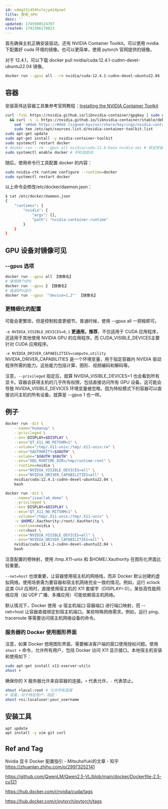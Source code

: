 ```yaml
---
id: vdmg23j454hslejym14pzwt
title: 使用_GPU
desc: ''
updated: 1745980524707
created: 1742306170823
---
```


首先确保主机正确安装驱动，还有 NVIDIA Container Toolkit。可以使用 nvidia 下配置好 cuda 环境的镜像。也可以更简单，使用 pytorch 官网提供的镜像。

对于 12.4.1，可以下载 docker pull nvidia/cuda:12.4.1-cudnn-devel-ubuntu22.04 镜像。

```bash
docker run --gpus all --rm nvidia/cuda:12.4.1-cudnn-devel-ubuntu22.04
```

## 容器

安装英伟达容器工具集参考官网教程：[Installing the NVIDIA Container Toolkit](https://docs.nvidia.com/datacenter/cloud-native/container-toolkit/latest/install-guide.html)

```bash
curl -fsSL https://nvidia.github.io/libnvidia-container/gpgkey | sudo gpg --dearmor -o /usr/share/keyrings/nvidia-container-toolkit-keyring.gpg \
  && curl -s -L https://nvidia.github.io/libnvidia-container/stable/deb/nvidia-container-toolkit.list | \
    sed 's#deb https://#deb [signed-by=/usr/share/keyrings/nvidia-container-toolkit-keyring.gpg] https://#g' | \
    sudo tee /etc/apt/sources.list.d/nvidia-container-toolkit.list
sudo apt-get update
sudo apt-get install -y nvidia-container-toolkit
sudo systemctl restart docker
# docker run --rm --gpus all nvidia/cuda:11.0-base nvidia-smi # 验证安装
sudo systemctl enable docker # 开机自启动
```

随后，使用命令行工具配置 docker 的内容：

```bash
sudo nvidia-ctk runtime configure --runtime=docker
sudo systemctl restart docker
```

以上命令会修改/etc/docker/daemon.json：

```bash
$ cat /etc/docker/daemon.json 
{
    "runtimes": {
        "nvidia": {
            "args": [],
            "path": "nvidia-container-runtime"
        }
    }
}
```

## GPU 设备对镜像可见

### --gpus 选项

```bash
docker run --gpus all 【镜像名】 
# 使用两个GPU 
docker run --gpus 2 【镜像名】 
# 指定GPU运行 
docker run --gpus '"device=1,2"' 【镜像名】
```

### 更精细化的配置

可能会更繁琐，但是控制粒度更细节。普通时候，使用 --gpus all 一把梭即可。

`-e NVIDIA_VISIBLE_DEVICES=0,1` **更通用，推荐**，不仅适用于 CUDA 应用程序，还适用于其他使用 NVIDIA GPU 的应用程序。而 CUDA_VISIBLE_DEVICES主要针对 CUDA 应用程序。

`-e NVIDIA_DRIVER_CAPABILITIES=compute,utility` NVIDIA_DRIVER_CAPABILITIES 是一个环境变量，用于指定容器内 NVIDIA 驱动程序所需的能力。这些能力包括计算、图形、视频编码和解码等。

注意，`--privileged` 指定后，就算 NVIDIA_VISIBLE_DEVICES=1 也会看到所有显卡。容器会获得主机的几乎所有权限，包括直接访问所有 GPU 设备。这可能会导致 NVIDIA_VISIBLE_DEVICES 环境变量被忽略，因为特权模式下的容器可以直接访问主机的所有设备。就算是 --gpus 1 也一样。

## 例子

```bash
docker run -dit \
    --name="humanup" \
    --privileged \
    --env DISPLAY=$DISPLAY \
    --env="QT_X11_NO_MITSHM=1" \
    --volume="/tmp/.X11-unix:/tmp/.X11-unix:rw" \
    --env="XAUTHORITY=$XAUTH" \
    --volume="$XAUTH:$XAUTH" \
    --env="XDG_RUNTIME_DIR=/tmp/runtime-root" \
    --runtime=nvidia \
    --env="NVIDIA_VISIBLE_DEVICES=all" \
    --env="NVIDIA_DRIVER_CAPABILITIES=all" \
    nvidia/cuda:12.4.1-cudnn-devel-ubuntu22.04 \
    bash
```

```bash
docker run -dit \
    --name="isaaclab_demo" \
    --privileged \
    --env DISPLAY=$DISPLAY \
    --env="QT_X11_NO_MITSHM=1" \
    --volume="/tmp/.X11-unix:/tmp/.X11-unix" \
    -v $HOME/.Xauthority:/root/.Xauthority \
    --runtime=nvidia \
    --net=host \
    --env="NVIDIA_VISIBLE_DEVICES=all" \
    --env="NVIDIA_DRIVER_CAPABILITIES=all" \
    nvidia/cuda:12.4.1-cudnn-devel-ubuntu22.04 \
    bash
```

注意配置的卷映射，使用 /tmp.X11-unix 和 $HOME/.Xauthority 在图形化界面比较重要。

`--net=host` 也很重要，让容器使用宿主机的网络栈，而非 Docker 默认创建的虚拟网络。使用场景需为要容器和宿主机网络完全一致的情况。例如，运行 xclock 这类 GUI 应用时，直接使用宿主机的 X11 套接字（DISPLAY=:0）。某些高性能网络应用（如 UDP 广播、多播应用）可能依赖宿主机网络。

默认情况下，Docker 使用 -p 宿主机端口:容器端口 进行端口映射，而 --net=host 让容器直接绑定到宿主机端口。某些特殊网络需求。例如，运行 ping、traceroute 等需要访问宿主机网络设备的命令。

### 服务器的 Docker 使用图形界面

注意，如果 Docker 想用图形界面，需要解决客户端的窗口使用授权问题。使用 `xhost +` 命令，允许所有用户，包括 Docker 访问 X11 显示接口。本地宿主机安装和使用如下：

```bash
sudo apt-get install x11-xserver-utils
xhost +
```

确保你的 X 服务器允许来自容器的连接。`+` 代表允许，`-` 代表禁止。
```bash
xhost +local:root # 允许所有连接
# 或者，对于特定用户，指定：
xhost +si:localuser:your_username
```

## 安装工具

```bash
apt update
apt install -y vim git curl
```

## Ref and Tag

Nvidia 显卡 Docker 配置指引 - MitsuhaYuki的文章 - 知乎
https://zhuanlan.zhihu.com/p/29973252141

https://github.com/QwenLM/Qwen2.5-VL/blob/main/docker/Dockerfile-2.5-cu121

https://hub.docker.com/r/nvidia/cuda/tags

https://hub.docker.com/r/pytorch/pytorch/tags